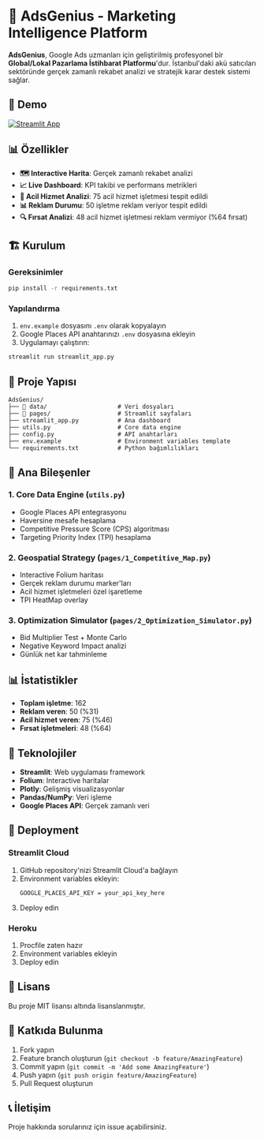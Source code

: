 # 🎯 AdsGenius - Marketing Intelligence Platform

**AdsGenius**, Google Ads uzmanları için geliştirilmiş profesyonel bir **Global/Lokal Pazarlama İstihbarat Platformu**'dur. İstanbul'daki akü satıcıları sektöründe gerçek zamanlı rekabet analizi ve stratejik karar destek sistemi sağlar.

## 🚀 Demo

[![Streamlit App](https://static.streamlit.io/badges/streamlit_badge_black_white.svg)](https://your-app-name.streamlit.app)

## 📊 Özellikler

- **🗺️ Interactive Harita**: Gerçek zamanlı rekabet analizi
- **📈 Live Dashboard**: KPI takibi ve performans metrikleri
- **🎯 Acil Hizmet Analizi**: 75 acil hizmet işletmesi tespit edildi
- **📊 Reklam Durumu**: 50 işletme reklam veriyor tespit edildi
- **🔍 Fırsat Analizi**: 48 acil hizmet işletmesi reklam vermiyor (%64 fırsat)

## 🏗️ Kurulum

### Gereksinimler
```bash
pip install -r requirements.txt
```

### Yapılandırma
1. `env.example` dosyasını `.env` olarak kopyalayın
2. Google Places API anahtarınızı `.env` dosyasına ekleyin
3. Uygulamayı çalıştırın:

```bash
streamlit run streamlit_app.py
```

## 📁 Proje Yapısı

```
AdsGenius/
├── 📁 data/                    # Veri dosyaları
├── 📁 pages/                   # Streamlit sayfaları
├── streamlit_app.py           # Ana dashboard
├── utils.py                   # Core data engine
├── config.py                  # API anahtarları
├── env.example                # Environment variables template
└── requirements.txt           # Python bağımlılıkları
```

## 🎯 Ana Bileşenler

### 1. Core Data Engine (`utils.py`)
- Google Places API entegrasyonu
- Haversine mesafe hesaplama
- Competitive Pressure Score (CPS) algoritması
- Targeting Priority Index (TPI) hesaplama

### 2. Geospatial Strategy (`pages/1_Competitive_Map.py`)
- Interactive Folium haritası
- Gerçek reklam durumu marker'ları
- Acil hizmet işletmeleri özel işaretleme
- TPI HeatMap overlay

### 3. Optimization Simulator (`pages/2_Optimization_Simulator.py`)
- Bid Multiplier Test + Monte Carlo
- Negative Keyword Impact analizi
- Günlük net kar tahminleme

## 📊 İstatistikler

- **Toplam işletme**: 162
- **Reklam veren**: 50 (%31)
- **Acil hizmet veren**: 75 (%46)
- **Fırsat işletmeleri**: 48 (%64)

## 🔧 Teknolojiler

- **Streamlit**: Web uygulaması framework
- **Folium**: Interactive haritalar
- **Plotly**: Gelişmiş visualizasyonlar
- **Pandas/NumPy**: Veri işleme
- **Google Places API**: Gerçek zamanlı veri

## 🚀 Deployment

### Streamlit Cloud
1. GitHub repository'nizi Streamlit Cloud'a bağlayın
2. Environment variables ekleyin:
   ```
   GOOGLE_PLACES_API_KEY = your_api_key_here
   ```
3. Deploy edin

### Heroku
1. Procfile zaten hazır
2. Environment variables ekleyin
3. Deploy edin

## 📝 Lisans

Bu proje MIT lisansı altında lisanslanmıştır.

## 🤝 Katkıda Bulunma

1. Fork yapın
2. Feature branch oluşturun (`git checkout -b feature/AmazingFeature`)
3. Commit yapın (`git commit -m 'Add some AmazingFeature'`)
4. Push yapın (`git push origin feature/AmazingFeature`)
5. Pull Request oluşturun

## 📞 İletişim

Proje hakkında sorularınız için issue açabilirsiniz.